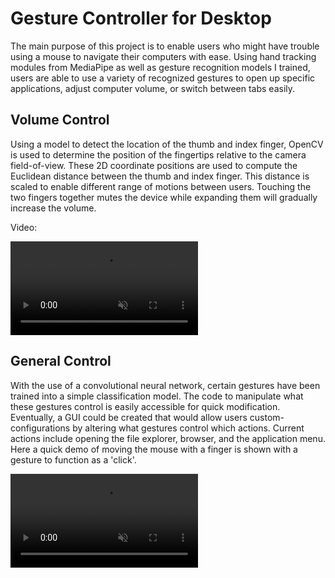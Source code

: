 # Gesture Controller for Desktop
The main purpose of this project is to enable users who might have trouble using a mouse to navigate their computers with ease. Using hand tracking modules from MediaPipe as well as gesture recognition models I trained, users are able to use a variety of recognized gestures to open up specific applications, adjust computer volume, or switch between tabs easily.

## Volume Control
Using a model to detect the location of the thumb and index finger, OpenCV is used to determine the position of the fingertips relative to the camera field-of-view. These 2D coordinate positions are used to compute the Euclidean distance between the thumb and index finger. This distance is scaled to enable different range of motions between users. Touching the two fingers together mutes the device while expanding them will gradually increase the volume.

Video:

<video src="https://user-images.githubusercontent.com/41236722/199888183-8954bf67-b065-46c4-a691-f04bdc520e4e.mp4" data-canonical-src="https://user-images.githubusercontent.com/41236722/199888183-8954bf67-b065-46c4-a691-f04bdc520e4e.mp4" controls="controls" muted="muted" class="d-block rounded-bottom-2 width-fit" style="max-height:300px;"></video>

## General Control
With the use of a convolutional neural network, certain gestures have been trained into a simple classification model. The code to manipulate what these gestures control is easily accessible for quick modification. Eventually, a GUI could be created that would allow users custom-configurations by altering what gestures control which actions. Current actions include opening the file explorer, browser, and the application menu. Here a quick demo of moving the mouse with a finger is shown with a gesture to function as a 'click'.


<video src="https://github.com/SachinSulkunte/SachinSulkunte.github.io/assets/41236722/681f92ff-507b-43f4-be13-029429aba824" data-canonical-src="https://github.com/SachinSulkunte/SachinSulkunte.github.io/assets/41236722/681f92ff-507b-43f4-be13-029429aba824" controls="controls" muted="muted" class="d-block rounded-bottom-2 width-fit" style="max-height:300px;"></video>
